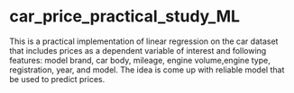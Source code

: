 # car_price_practical_study_ML

This is a practical implementation of linear regression on the car dataset that includes prices as a dependent variable of interest and following features: model brand, car body, mileage, engine volume,engine type, registration, year, and model. The idea is come up with reliable model that be used to predict prices.
